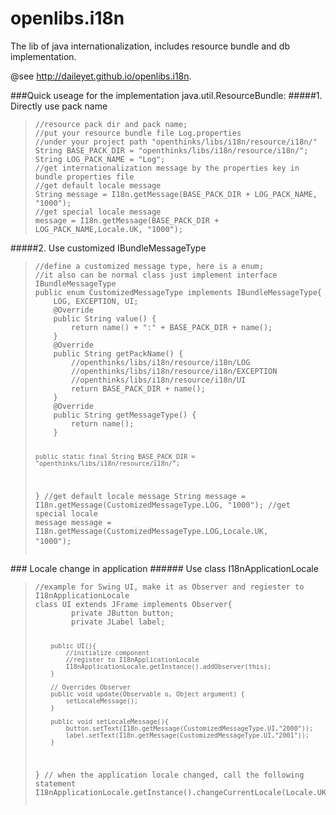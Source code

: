 # openlibs.i18n

The lib of java internationalization, includes resource bundle and db implementation.

@see http://daileyet.github.io/openlibs.i18n.

###Quick useage for the implementation java.util.ResourceBundle:
#####1. Directly use pack name</h5>
<blockquote>
<pre><code class="java">//resource pack dir and pack name; 
//put your resource bundle file Log.properties 
//under your project path "openthinks/libs/i18n/resource/i18n/"
String BASE_PACK_DIR = "openthinks/libs/i18n/resource/i18n/";
String LOG_PACK_NAME = "Log";
//get internationalization message by the properties key in bundle properties file
//get default locale message
String message = I18n.getMessage(BASE_PACK_DIR + LOG_PACK_NAME, "1000");
//get special locale message
message = I18n.getMessage(BASE_PACK_DIR + LOG_PACK_NAME,Locale.UK, "1000");
</code></pre>
</blockquote>
#####2. Use customized IBundleMessageType</h5>
<blockquote>
<pre><code class="java">//define a customized message type, here is a enum;
//it also can be normal class just implement interface IBundleMessageType
public enum CustomizedMessageType implements IBundleMessageType{
	LOG, EXCEPTION, UI;
	@Override
	public String value() {
		return name() + ":" + BASE_PACK_DIR + name();
	}
	@Override
	public String getPackName() {
		//openthinks/libs/i18n/resource/i18n/LOG
		//openthinks/libs/i18n/resource/i18n/EXCEPTION
		//openthinks/libs/i18n/resource/i18n/UI
		return BASE_PACK_DIR + name();
	}
	@Override
	public String getMessageType() {
		return name();
	}
	
	public static final String BASE_PACK_DIR = "openthinks/libs/i18n/resource/i18n/"; 
}
//get default locale message
String message = I18n.getMessage(CustomizedMessageType.LOG, "1000");
//get special locale message
message = I18n.getMessage(CustomizedMessageType.LOG,Locale.UK, "1000");
</code>
</pre>
</blockquote>
### Locale change in application
###### Use class I18nApplicationLocale
<blockquote>
<pre><code>//example for Swing UI, make it as Observer and regiester to I18nApplicationLocale
class UI extends JFrame implements Observer{
 		private JButton button;
 		private JLabel label;
 		
 		public UI(){
 			//initialize component
 			//register to I18nApplicationLocale
 			I18nApplicationLocale.getInstance().addObserver(this);
 		}
 		
 		// Overrides Observer
		public void update(Observable o, Object argument) {
			setLocaleMessage();
 		}
 		
 		public void setLocaleMessage(){
 			button.setText(I18n.getMessage(CustomizedMessageType.UI,"2000"));
 			label.setText(I18n.getMessage(CustomizedMessageType.UI,"2001"));
 		}
}
// when the application locale changed, call the following statement
I18nApplicationLocale.getInstance().changeCurrentLocale(Locale.UK);
</code></pre>
</blockquote>
